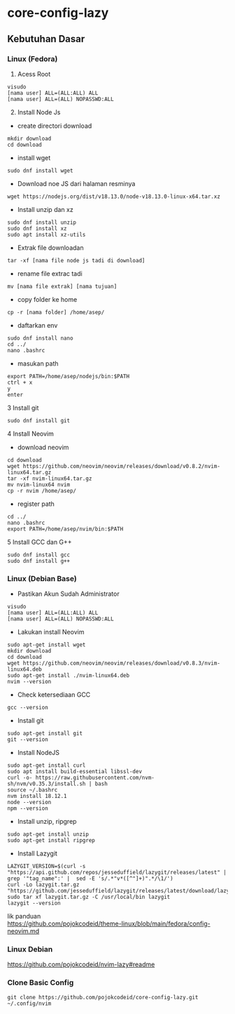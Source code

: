 # core-config-lazy
## Kebutuhan Dasar
### Linux (Fedora)
1. Acess Root
```
visudo
[nama user] ALL=(ALL:ALL) ALL
[nama user] ALL=(ALL) NOPASSWD:ALL
```
2. Install Node Js
- create directori download 
```
mkdir download
cd download
```
- install wget 
```
sudo dnf install wget
```
- Download noe JS dari halaman resminya 
```
wget https://nodejs.org/dist/v18.13.0/node-v18.13.0-linux-x64.tar.xz
```
- Install unzip dan xz
```
sudo dnf install unzip
sudo dnf install xz
sudo apt install xz-utils
```
- Extrak file downloadan 
```
tar -xf [nama file node js tadi di download]
```
- rename file extrac tadi 
```
mv [nama file extrak] [nama tujuan]
```
- copy folder ke home 
```
cp -r [nama folder] /home/asep/
```
- daftarkan env
```
sudo dnf install nano
cd ../
nano .bashrc
```
- masukan path 
```
export PATH=/home/asep/nodejs/bin:$PATH
ctrl + x
y
enter
```
3 Install git 
```
sudo dnf install git
```
4 Install Neovim
- download neovim
```
cd download
wget https://github.com/neovim/neovim/releases/download/v0.8.2/nvim-linux64.tar.gz
tar -xf nvim-linux64.tar.gz
mv nvim-linux64 nvim
cp -r nvim /home/asep/
```
- register path
```
cd ../
nano .bashrc
export PATH=/home/asep/nvim/bin:$PATH
```
5 Install GCC dan G++
```
sudo dnf install gcc
sudo dnf install g++
```
### Linux (Debian Base)
- Pastikan Akun Sudah Administrator

```
visudo
[nama user] ALL=(ALL:ALL) ALL
[nama user] ALL=(ALL) NOPASSWD:ALL
```

- Lakukan install Neovim

```
sudo apt-get install wget
mkdir download
cd download
wget https://github.com/neovim/neovim/releases/download/v0.8.3/nvim-linux64.deb
sudo apt-get install ./nvim-linux64.deb
nvim --version
```

- Check ketersediaan GCC

```
gcc --version
```

- Install git

```
sudo apt-get install git
git --version
```

- Install NodeJS

```
sudo apt-get install curl
sudo apt install build-essential libssl-dev
curl -o- https://raw.githubusercontent.com/nvm-sh/nvm/v0.35.3/install.sh | bash
source ~/.bashrc
nvm install 18.12.1
node --version
npm --version
```

- Install unzip, ripgrep

```
sudo apt-get install unzip
sudo apt-get install ripgrep
```

- Install Lazygit

```
LAZYGIT_VERSION=$(curl -s "https://api.github.com/repos/jesseduffield/lazygit/releases/latest" | grep '"tag_name":' |  sed -E 's/.*"v*([^"]+)".*/\1/')
curl -Lo lazygit.tar.gz "https://github.com/jesseduffield/lazygit/releases/latest/download/lazygit_${LAZYGIT_VERSION}_Linux_x86_64.tar.gz"
sudo tar xf lazygit.tar.gz -C /usr/local/bin lazygit
lazygit --version
```



lik panduan <br>
https://github.com/pojokcodeid/theme-linux/blob/main/fedora/config-neovim.md
### Linux Debian
https://github.com/pojokcodeid/nvim-lazy#readme
### Clone Basic Config
```
git clone https://github.com/pojokcodeid/core-config-lazy.git ~/.config/nvim
```
